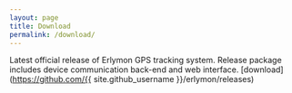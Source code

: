 ```yaml
---
layout: page
title: Download
permalink: /download/
---
```


Latest official release of Erlymon GPS tracking system. Release package includes device communication back-end and web interface.
[download](https://github.com/{{ site.github_username }}/erlymon/releases)
